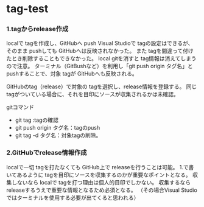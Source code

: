 # tag-test

### 1.tagからrelease作成
localで tagを作成し、GitHubへ push
Visual Studioで tagの設定はできるが、そのまま pushしても GitHubへは反映されなかった。
また tagを間違って付けたとき削除することもできなかった。
local gitを消すと tag情報は消えてしまうので注意。
ターミナル（GitBushなど）を利用し「git push origin タグ名」と pushすることで、対象 tagが GitHubへも反映される。

GitHubのtag（release）で対象の tagを選択し、release情報を登録する。
同じ tagがついている場合に、それを目印にソースが収集されるかは未確認。

gitコマンド
- git tag :tagの確認
- git push origin タグ名：tagのpush
- git tag -d タグ名：対象tagの削除。


### 2.GitHubでrelease情報作成
localで一切 tagを打たなくても GitHub上で releaseを行うことは可能。
1.で書いてあるように tagを目印にソースを収集するのかが重要なポイントとなる。
収集しないなら localで tagを打つ理由は個人的目印でしかない。
収集するなら releaseするうえで重要な情報となるため必須となる。
（その場合Visual Studioではターミナルを使用する必要が出てくると思われる）

